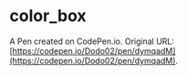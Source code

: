 # color_box

A Pen created on CodePen.io. Original URL: [https://codepen.io/Dodo02/pen/dymqadM](https://codepen.io/Dodo02/pen/dymqadM).

